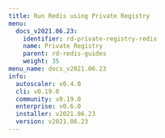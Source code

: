 ```yaml
---
title: Run Redis using Private Registry
menu:
  docs_v2021.06.23:
    identifier: rd-private-registry-redis
    name: Private Registry
    parent: rd-redis-guides
    weight: 35
menu_name: docs_v2021.06.23
info:
  autoscaler: v0.4.0
  cli: v0.19.0
  community: v0.19.0
  enterprise: v0.6.0
  installer: v2021.06.23
  version: v2021.06.23
---
```


